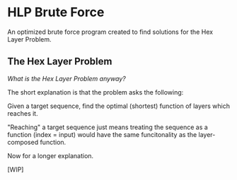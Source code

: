 # HLP Brute Force
An optimized brute force program created to find solutions for the Hex Layer Problem.

## The Hex Layer Problem
*What is the Hex Layer Problem anyway?*

The short explanation is that the problem asks the following:

Given a target sequence, find the optimal (shortest) function of layers which reaches it.

"Reaching" a target sequence just means treating the sequence as a function (index = input) would have the same funcitonality as the layer-composed function.

Now for a longer explanation.

[WIP]
